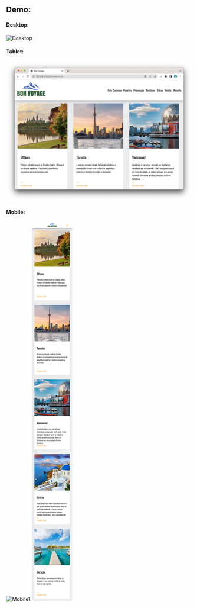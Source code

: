 ## Demo:

#### Desktop: 

![Desktop](https://raw.githubusercontent.com/giovanaloni/bon-voyage/master/demo/desktop.png?raw=true)

#### Tablet: 

![Tablet](https://raw.githubusercontent.com/giovanaloni/bon-voyage/master/demo/tablet.png?raw=true)

#### Mobile: 

![Mobile1](https://raw.githubusercontent.com/giovanaloni/bon-voyage/master/demo/mobile1.png?raw=true)
![Mobile2](https://raw.githubusercontent.com/giovanaloni/bon-voyage/master/demo/mobile2.png?raw=true)